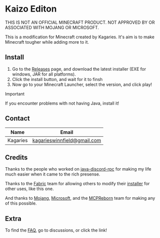 # Kaizo Editon

THIS IS NOT AN OFFICIAL MINECRAFT PRODUCT. NOT APPROVED BY OR ASSOCIATED WITH MOJANG OR MICROSOFT.

This is a modification for Minecraft created by Kagaries. It's aim is to make Minecraft tougher while adding more to it.

## Install

1. Go to the [Releases](https://github.com/kaizo-edition/kaizo-edition-public/releases) page, and download the latest installer (EXE for windows, JAR for all platforms).
2. Click the install button, and wait for it to finsh
3. Now go to your Minecraft Launcher, select the version, and click play!

> [!IMPORTANT]
> If you encounter problems with not having Java, install it!

## Contact

| Name  | Email |
| ------------- | ------------- |
| Kagaries  | kagarieswinnfield@gmail.com  |

## Credits

Thanks to the people who worked on [java-discord-rpc](https://github.com/MinnDevelopment/java-discord-rpc/tree/master) for making my life much easier when it came to the rich presense.

Thanks to the [Fabric](https://fabricmc.net) team for allowing others to modify their [installer](https://github.com/FabricMC/fabric-installer) for other uses, like this one.

And thanks to [Mojang](https://www.minecraft.net/en-us), [Microsoft](https://www.microsoft.com/en-us/), and the [MCPReborn](https://github.com/Hexeption/MCP-Reborn) team for making any of this possible.

## Extra

To find the [FAQ](https://github.com/kaizo-edition/kaizo-edition-public/discussions/4), go to discussions, or click the link!

